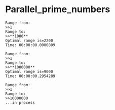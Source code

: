 # Parallel_prime_numbers
```
Range from:
>>1
Range to:
>>**1000**
Optimal range is=2200
Time: 00:00:00.0000809
```
```
Range from:
>>1
Range to:
>>**1000000**
Optimal range is=9000
Time: 00:00:00.2954289
```
```
Range from:
>>1
Range to:
>>10000000
...in process
```
